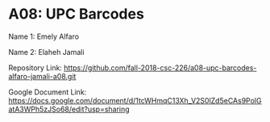 # A08: UPC Barcodes

Name 1: Emely Alfaro

Name 2: Elaheh Jamali

Repository Link: https://github.com/fall-2018-csc-226/a08-upc-barcodes-alfaro-jamali-a08.git

Google Document Link: https://docs.google.com/document/d/1tcWHmqC13Xh_V2S0lZd5eCAs9PolGatA3WPh5zJSo68/edit?usp=sharing
